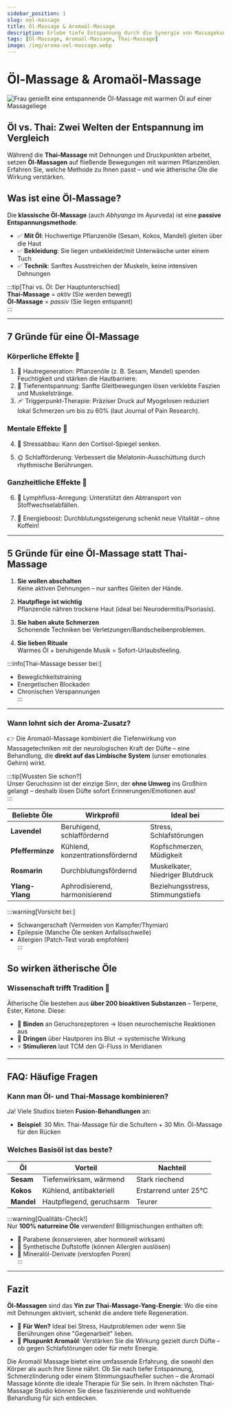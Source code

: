 ```yaml
---
sidebar_position: 1
slug: oel-massage
title: Öl-Massage & Aromaöl-Massage
description: Erlebe tiefe Entspannung durch die Synergie von Massagekunst und ätherischen Ölen – Heilung für Körper, Geist und Sinne.
tags: [Öl-Massage, Aromaöl-Massage, Thai-Massage]
image: /img/aroma-oel-massage.webp
---
```


# Öl-Massage & Aromaöl-Massage  

![Frau genießt eine entspannende Öl-Massage mit warmen Öl auf einer Massageliege](/img/aroma-oel-massage.webp "Entspannung durch sanfte Gleittechniken und warmes Öl")

## Öl vs. Thai: Zwei Welten der Entspannung im Vergleich  

Während die **Thai-Massage** mit Dehnungen und Druckpunkten arbeitet, setzen **Öl-Massagen** auf fließende Bewegungen mit warmen Pflanzenölen. Erfahren Sie, welche Methode zu Ihnen passt – und wie ätherische Öle die Wirkung verstärken.

<!-- truncate -->

## Was ist eine Öl-Massage?

Die **klassische Öl-Massage** (auch *Abhyanga* im Ayurveda) ist eine **passive Entspannungsmethode**:  
- ✅ **Mit Öl**: Hochwertige Pflanzenöle (Sesam, Kokos, Mandel) gleiten über die Haut  
- ✅ **Bekleidung**: Sie liegen unbekleidet/mit Unterwäsche unter einem Tuch  
- ✅ **Technik**: Sanftes Ausstreichen der Muskeln, keine intensiven Dehnungen  

:::tip[Thai vs. Öl: Der Hauptunterschied]  
**Thai-Massage** = *aktiv* (Sie werden bewegt)  
**Öl-Massage** = *passiv* (Sie liegen entspannt)  
:::

---

## 7 Gründe für eine Öl-Massage

### Körperliche Effekte 💪
1. 🧴 Hautregeneration: Pflanzenöle (z. B. Sesam, Mandel) spenden Feuchtigkeit und stärken die Hautbarriere.
2. 💫 Tiefenentspannung: Sanfte Gleitbewegungen lösen verklebte Faszien und Muskelstränge.
3. 🩹 Triggerpunkt-Therapie: Präziser Druck auf Myogelosen reduziert lokal Schmerzen um bis zu 60% (laut Journal of Pain Research).

### Mentale Effekte 🧠
4. 🌊 Stressabbau: Kann den Cortisol-Spiegel senken.

5. 🌞 Schlafförderung: Verbessert die Melatonin-Ausschüttung durch rhythmische Berührungen.

### Ganzheitliche Effekte 🌿
6. 🌌 Lymphfluss-Anregung: Unterstützt den Abtransport von Stoffwechselabfällen.

7. 🔋 Energieboost: Durchblutungssteigerung schenkt neue Vitalität – ohne Koffein!

---

## 5 Gründe für eine Öl-Massage statt Thai-Massage  

1. **Sie wollen abschalten**  
   Keine aktiven Dehnungen – nur sanftes Gleiten der Hände.  

2. **Hautpflege ist wichtig**  
   Pflanzenöle nähren trockene Haut (ideal bei Neurodermitis/Psoriasis).  

3. **Sie haben akute Schmerzen**  
   Schonende Techniken bei Verletzungen/Bandscheibenproblemen.  

4. **Sie lieben Rituale**  
   Warmes Öl + beruhigende Musik = Sofort-Urlaubsfeeling.  

:::info[Thai-Massage besser bei:]  
- Beweglichkeitstraining  
- Energetischen Blockaden  
- Chronischen Verspannungen  
:::

---

### Wann lohnt sich der Aroma-Zusatz?  

👉 Die Aromaöl-Massage kombiniert die Tiefenwirkung von Massagetechniken mit der neurologischen Kraft der Düfte – eine Behandlung, die **direkt auf das Limbische System** (unser emotionales Gehirn) wirkt.  

:::tip[Wussten Sie schon?]  
Unser Geruchssinn ist der einzige Sinn, der **ohne Umweg** ins Großhirn gelangt – deshalb lösen Düfte sofort Erinnerungen/Emotionen aus!  
:::

| Beliebte Öle       | Wirkprofil                  | Ideal bei                         |
|--------------------|----------------------------|-----------------------------------|
| **Lavendel**       | Beruhigend, schlaffördernd | Stress, Schlafstörungen           |
| **Pfefferminze**   | Kühlend, konzentrationsfördernd | Kopfschmerzen, Müdigkeit      |
| **Rosmarin**       | Durchblutungsfördernd       | Muskelkater, Niedriger Blutdruck  |
| **Ylang-Ylang**    | Aphrodisierend, harmonisierend | Beziehungsstress, Stimmungstiefs |

:::warning[Vorsicht bei:]  
- Schwangerschaft (Vermeiden von Kampfer/Thymian)  
- Epilepsie (Manche Öle senken Anfallsschwelle)  
- Allergien (Patch-Test vorab empfohlen)  
:::

## So wirken ätherische Öle

### Wissenschaft trifft Tradition 🧪
Ätherische Öle bestehen aus **über 200 bioaktiven Substanzen** – Terpene, Ester, Ketone. Diese:  
- 🧬 **Binden** an Geruchsrezeptoren → lösen neurochemische Reaktionen aus  
- 🌱 **Dringen** über Hautporen ins Blut → systemische Wirkung  
- ⚡ **Stimulieren** laut TCM den Qi-Fluss in Meridianen  

---

## FAQ: Häufige Fragen  

### Kann man Öl- und Thai-Massage kombinieren?  
Ja! Viele Studios bieten **Fusion-Behandlungen** an:  
- **Beispiel**: 30 Min. Thai-Massage für die Schultern + 30 Min. Öl-Massage für den Rücken  

### Welches Basisöl ist das beste?  
| Öl          | Vorteil                  | Nachteil                |  
|-------------|--------------------------|-------------------------|  
| **Sesam**   | Tiefenwirksam, wärmend   | Stark riechend          |  
| **Kokos**   | Kühlend, antibakteriell  | Erstarrend unter 25°C   |  
| **Mandel**  | Hautpflegend, geruchsarm | Teurer                  |  

:::warning[Qualitäts-Check!]  
Nur **100% naturreine Öle** verwenden! Billigmischungen enthalten oft:  
- 🚫 Parabene (konservieren, aber hormonell wirksam)  
- 🚫 Synthetische Duftstoffe (können Allergien auslösen)  
- 🚫 Mineralöl-Derivate (verstopfen Poren)  
:::

---

## Fazit  

**Öl-Massagen** sind das **Yin zur Thai-Massage-Yang-Energie**: Wo die eine mit Dehnungen aktiviert, schenkt die andere tiefe Regeneration.  
- 🧘 **Für Wen?** Ideal bei Stress, Hautproblemen oder wenn Sie Berührungen ohne "Gegenarbeit" lieben.  
- 🌿 **Pluspunkt Aromaöl**: Verstärken Sie die Wirkung gezielt durch Düfte – ob gegen Schlafstörungen oder für mehr Energie.  

Die Aromaöl Massage bietet eine umfassende Erfahrung, die sowohl den Körper als auch Ihre Sinne nährt. Ob Sie nach tiefer Entspannung, Schmerzlinderung oder einem Stimmungsaufheller suchen – die Aromaöl Massage könnte die ideale Therapie für Sie sein. In Ihrem nächsten Thai-Massage Studio können Sie diese faszinierende und wohltuende Behandlung für sich entdecken.
